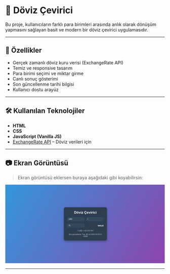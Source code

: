 # 💱 Döviz Çevirici

Bu proje, kullanıcıların farklı para birimleri arasında anlık olarak dönüşüm yapmasını sağlayan basit ve modern bir döviz çevirici uygulamasıdır.

---

## 🚀 Özellikler

- Gerçek zamanlı döviz kuru verisi (ExchangeRate API)
- Temiz ve responsive tasarım
- Para birimi seçimi ve miktar girme
- Canlı sonuç gösterimi
- Son güncellenme tarihi bilgisi
- Kullanıcı dostu arayüz

---

## 🛠️ Kullanılan Teknolojiler

- **HTML**
- **CSS**
- **JavaScript (Vanilla JS)**
- [ExchangeRate API](https://www.exchangerate-api.com/) – Döviz verileri için

---

## 📷 Ekran Görüntüsü

> Ekran görüntüsü eklersen buraya aşağıdaki gibi koyabilirsin:

![Uygulama Ekranı](Doviz.jpg)

---